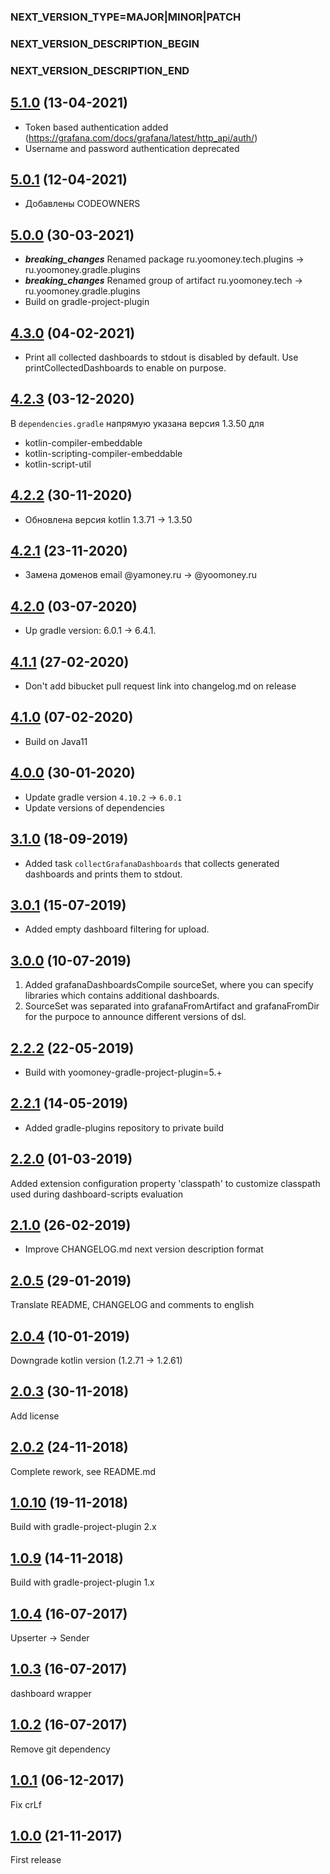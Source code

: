 ### NEXT_VERSION_TYPE=MAJOR|MINOR|PATCH
### NEXT_VERSION_DESCRIPTION_BEGIN
### NEXT_VERSION_DESCRIPTION_END
## [5.1.0](https://github.com/yoomoney-gradle-plugins/grafana-dashboard-plugin/pull/3) (13-04-2021)

* Token based authentication added (https://grafana.com/docs/grafana/latest/http_api/auth/)
* Username and password authentication deprecated

## [5.0.1](https://github.com/yoomoney-gradle-plugins/grafana-dashboard-plugin/pull/4) (12-04-2021)

* Добавлены CODEOWNERS

## [5.0.0](https://github.com/yoomoney-gradle-plugins/grafana-dashboard-plugin/pull/2) (30-03-2021)

* ***breaking_changes*** Renamed package ru.yoomoney.tech.plugins -> ru.yoomoney.gradle.plugins
* ***breaking_changes*** Renamed group of artifact ru.yoomoney.tech -> ru.yoomoney.gradle.plugins
* Build on gradle-project-plugin

## [4.3.0]() (04-02-2021)

* Print all collected dashboards to stdout is disabled by default. Use printCollectedDashboards to enable on purpose.

## [4.2.3]() (03-12-2020)

В `dependencies.gradle` напрямую указана версия 1.3.50 для
* kotlin-compiler-embeddable
* kotlin-scripting-compiler-embeddable
* kotlin-script-util

## [4.2.2]() (30-11-2020)

* Обновлена версия kotlin 1.3.71 -> 1.3.50

## [4.2.1]() (23-11-2020)

* Замена доменов email @yamoney.ru -> @yoomoney.ru

## [4.2.0]() (03-07-2020)

* Up gradle version: 6.0.1 -> 6.4.1.

## [4.1.1]() (27-02-2020)

* Don't add bibucket pull request link into changelog.md on release

## [4.1.0]() (07-02-2020)

* Build on Java11

## [4.0.0]() (30-01-2020)

* Update gradle version `4.10.2` -> `6.0.1`
* Update versions of dependencies

## [3.1.0]() (18-09-2019)

* Added task `collectGrafanaDashboards` that collects generated dashboards and prints them to stdout.

## [3.0.1]() (15-07-2019)

* Added empty dashboard filtering for upload.

## [3.0.0]() (10-07-2019)

1. Added grafanaDashboardsCompile sourceSet, where you can specify libraries which contains additional
dashboards.
2. SourceSet was separated into grafanaFromArtifact and grafanaFromDir for the purpoce to announce different versions of dsl.

## [2.2.2]() (22-05-2019)

* Build with yoomoney-gradle-project-plugin=5.+

## [2.2.1]() (14-05-2019)

* Added gradle-plugins repository to private build

## [2.2.0]() (01-03-2019)

Added extension configuration property 'classpath'
to customize classpath used during dashboard-scripts evaluation

## [2.1.0]() (26-02-2019)

* Improve CHANGELOG.md next version description format

## [2.0.5]() (29-01-2019)

Translate README, CHANGELOG and comments to english

## [2.0.4]() (10-01-2019)

Downgrade kotlin version (1.2.71 -> 1.2.61)

## [2.0.3]() (30-11-2018)

Add license

## [2.0.2]() (24-11-2018)

Complete rework, see README.md

## [1.0.10]() (19-11-2018)

Build with gradle-project-plugin 2.x

## [1.0.9]() (14-11-2018)

Build with gradle-project-plugin 1.x

## [1.0.4]() (16-07-2017)

Upserter -> Sender

## [1.0.3]() (16-07-2017)

dashboard wrapper

## [1.0.2]() (16-07-2017)

Remove git dependency

## [1.0.1]() (06-12-2017)

Fix crLf

## [1.0.0]() (21-11-2017)

First release